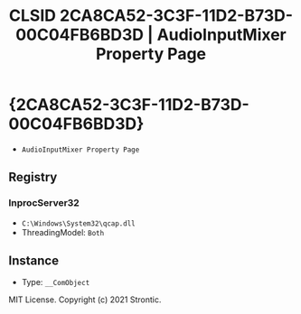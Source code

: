 ﻿---
title: "CLSID 2CA8CA52-3C3F-11D2-B73D-00C04FB6BD3D | AudioInputMixer Property Page"
excerpt: What is COM-Object CLSID 2CA8CA52-3C3F-11D2-B73D-00C04FB6BD3D?
---

# {2CA8CA52-3C3F-11D2-B73D-00C04FB6BD3D}

* `AudioInputMixer Property Page`

## Registry


### InprocServer32

* `C:\Windows\System32\qcap.dll`
* ThreadingModel: `Both`

## Instance

* Type: `__ComObject`

MIT License. Copyright (c) 2021 Strontic.


